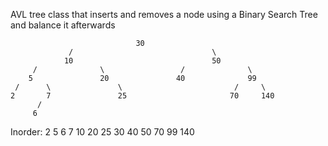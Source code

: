 AVL tree class that inserts and removes a node using a Binary Search Tree and balance it afterwards
                                                              
                                30                              
                 /                               \              
                10                               50             
         /              \                 /              \      
        5               20               40              99     
     /      \               \                         /     \   
    2       7               25                       70     140 
          /                                                    
         6                                                        

Inorder: 
2 5 6 7 10 20 25 30 40 50 70 99 140 
